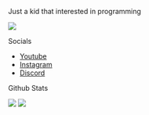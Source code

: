 <p>Just a kid that interested in programming</p>
<img src="https://skillicons.dev/icons?i=py,java,cpp"/>

<p class="socials">Socials</p>
<ul>
  <li>
<!--     <img src="https://www.youtube.com/favicon.ico"/> -->
    <a href="https://www.youtube.com/@Vyelen">Youtube</a>
  </li>
  <li>
<!--     <img src="https://www.instagram.com/favicon.ico"/> -->
    <a href="https://instagram.com/_vyelen">Instagram</a>
  </li>
  <li>
    <a href="https://discord.com/users/1097813457656614972">Discord</a>
  </li>
</ul>

<p>Github Stats</p>
<img src="https://github-readme-stats.vercel.app/api?username=vyelen"/>
<img src="https://github-readme-stats.vercel.app/api/top-langs/?username=vyelen"/>
